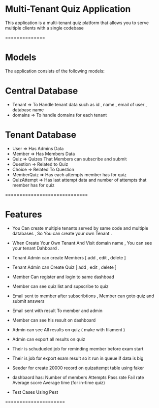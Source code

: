 Multi-Tenant Quiz Application
==================
This application is a multi-tenant quiz platform that allows you to serve multiple clients with a single codebase

==============

# Models 
The application consists of the following models:

# Central Database
* Tenant => To Handle tenant data such as id , name , email of user , database name
* domains => To handle domains for each tenant 

# Tenant Database
* User => Has Admins Data
* Member => Has Members Data
* Quiz => Quizes That Members can subscribe and submit
* Question => Related to Quiz 
* Choice => Related To Question 
* MemberQuiz => Has each attempts member has for quiz
* QuizAttempt => Has last attempt data and number of attempts that member has for quiz


=============================
# Features
 * You Can create multiple tenants served by same code and multiple databases  , So You can create your own Tenant .
 * When Create Your Own Tenant And Visit domain name , You can see your tenant Dahboard .
 * Tenant Admin can create Members [ add , edit , delete ]
 * Tenant Admin can Create Quiz [ add , edit , delete ]
 * Member Can register and login to same dashboad 
 * Member can see quiz list and supscribe to quiz 
 * Email sent to member after subscribtions , Member can goto quiz and submit answers
 * Email sent with result To member and admin 
 * Member can see his result on dashboard 
 * Admin can see All results on quiz ( make with filament )
 * Admin can export all results on quiz 
 * Their is schudueled job for reminding member before exam start
 * Their is job for export exam result so it run in queue if data is big 
 * Seeder for create 20000 record on quizattempt table using faker
 * dashbaord  has:
    Number of members
    Attempts
    Pass rate
    Fail rate
    Average score
    Average time (for in-time quiz)

 * Test Cases Using Pest

=====================





